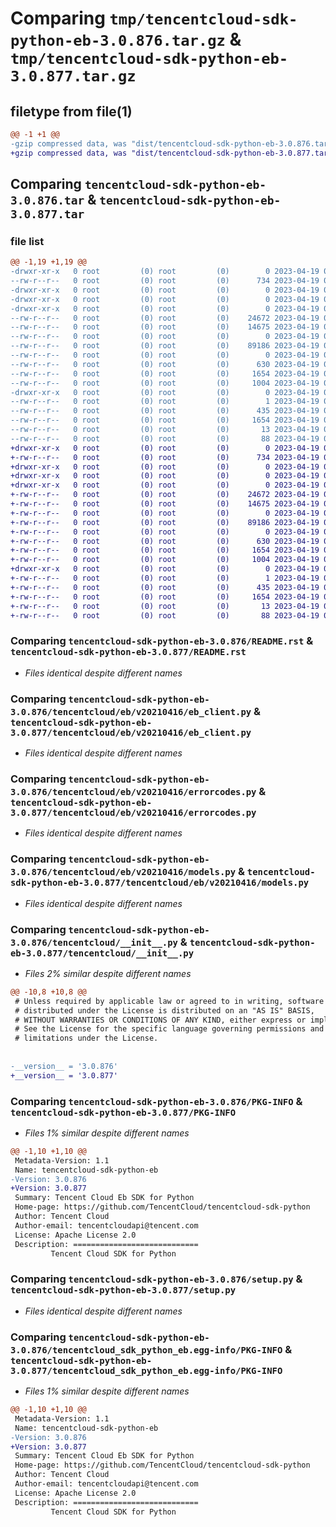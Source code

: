 # Comparing `tmp/tencentcloud-sdk-python-eb-3.0.876.tar.gz` & `tmp/tencentcloud-sdk-python-eb-3.0.877.tar.gz`

## filetype from file(1)

```diff
@@ -1 +1 @@
-gzip compressed data, was "dist/tencentcloud-sdk-python-eb-3.0.876.tar", last modified: Wed Apr 19 00:26:26 2023, max compression
+gzip compressed data, was "dist/tencentcloud-sdk-python-eb-3.0.877.tar", last modified: Wed Apr 19 09:15:40 2023, max compression
```

## Comparing `tencentcloud-sdk-python-eb-3.0.876.tar` & `tencentcloud-sdk-python-eb-3.0.877.tar`

### file list

```diff
@@ -1,19 +1,19 @@
-drwxr-xr-x   0 root         (0) root         (0)        0 2023-04-19 00:26:26.000000 tencentcloud-sdk-python-eb-3.0.876/
--rw-r--r--   0 root         (0) root         (0)      734 2023-04-19 00:26:26.000000 tencentcloud-sdk-python-eb-3.0.876/README.rst
-drwxr-xr-x   0 root         (0) root         (0)        0 2023-04-19 00:26:26.000000 tencentcloud-sdk-python-eb-3.0.876/tencentcloud/
-drwxr-xr-x   0 root         (0) root         (0)        0 2023-04-19 00:26:26.000000 tencentcloud-sdk-python-eb-3.0.876/tencentcloud/eb/
-drwxr-xr-x   0 root         (0) root         (0)        0 2023-04-19 00:26:26.000000 tencentcloud-sdk-python-eb-3.0.876/tencentcloud/eb/v20210416/
--rw-r--r--   0 root         (0) root         (0)    24672 2023-04-19 00:26:26.000000 tencentcloud-sdk-python-eb-3.0.876/tencentcloud/eb/v20210416/eb_client.py
--rw-r--r--   0 root         (0) root         (0)    14675 2023-04-19 00:26:26.000000 tencentcloud-sdk-python-eb-3.0.876/tencentcloud/eb/v20210416/errorcodes.py
--rw-r--r--   0 root         (0) root         (0)        0 2023-04-19 00:26:26.000000 tencentcloud-sdk-python-eb-3.0.876/tencentcloud/eb/v20210416/__init__.py
--rw-r--r--   0 root         (0) root         (0)    89186 2023-04-19 00:26:26.000000 tencentcloud-sdk-python-eb-3.0.876/tencentcloud/eb/v20210416/models.py
--rw-r--r--   0 root         (0) root         (0)        0 2023-04-19 00:26:26.000000 tencentcloud-sdk-python-eb-3.0.876/tencentcloud/eb/__init__.py
--rw-r--r--   0 root         (0) root         (0)      630 2023-04-19 00:26:26.000000 tencentcloud-sdk-python-eb-3.0.876/tencentcloud/__init__.py
--rw-r--r--   0 root         (0) root         (0)     1654 2023-04-19 00:26:26.000000 tencentcloud-sdk-python-eb-3.0.876/PKG-INFO
--rw-r--r--   0 root         (0) root         (0)     1004 2023-04-19 00:26:26.000000 tencentcloud-sdk-python-eb-3.0.876/setup.py
-drwxr-xr-x   0 root         (0) root         (0)        0 2023-04-19 00:26:26.000000 tencentcloud-sdk-python-eb-3.0.876/tencentcloud_sdk_python_eb.egg-info/
--rw-r--r--   0 root         (0) root         (0)        1 2023-04-19 00:26:26.000000 tencentcloud-sdk-python-eb-3.0.876/tencentcloud_sdk_python_eb.egg-info/dependency_links.txt
--rw-r--r--   0 root         (0) root         (0)      435 2023-04-19 00:26:26.000000 tencentcloud-sdk-python-eb-3.0.876/tencentcloud_sdk_python_eb.egg-info/SOURCES.txt
--rw-r--r--   0 root         (0) root         (0)     1654 2023-04-19 00:26:26.000000 tencentcloud-sdk-python-eb-3.0.876/tencentcloud_sdk_python_eb.egg-info/PKG-INFO
--rw-r--r--   0 root         (0) root         (0)       13 2023-04-19 00:26:26.000000 tencentcloud-sdk-python-eb-3.0.876/tencentcloud_sdk_python_eb.egg-info/top_level.txt
--rw-r--r--   0 root         (0) root         (0)       88 2023-04-19 00:26:26.000000 tencentcloud-sdk-python-eb-3.0.876/setup.cfg
+drwxr-xr-x   0 root         (0) root         (0)        0 2023-04-19 09:15:40.000000 tencentcloud-sdk-python-eb-3.0.877/
+-rw-r--r--   0 root         (0) root         (0)      734 2023-04-19 09:15:40.000000 tencentcloud-sdk-python-eb-3.0.877/README.rst
+drwxr-xr-x   0 root         (0) root         (0)        0 2023-04-19 09:15:40.000000 tencentcloud-sdk-python-eb-3.0.877/tencentcloud/
+drwxr-xr-x   0 root         (0) root         (0)        0 2023-04-19 09:15:40.000000 tencentcloud-sdk-python-eb-3.0.877/tencentcloud/eb/
+drwxr-xr-x   0 root         (0) root         (0)        0 2023-04-19 09:15:40.000000 tencentcloud-sdk-python-eb-3.0.877/tencentcloud/eb/v20210416/
+-rw-r--r--   0 root         (0) root         (0)    24672 2023-04-19 09:15:40.000000 tencentcloud-sdk-python-eb-3.0.877/tencentcloud/eb/v20210416/eb_client.py
+-rw-r--r--   0 root         (0) root         (0)    14675 2023-04-19 09:15:40.000000 tencentcloud-sdk-python-eb-3.0.877/tencentcloud/eb/v20210416/errorcodes.py
+-rw-r--r--   0 root         (0) root         (0)        0 2023-04-19 09:15:40.000000 tencentcloud-sdk-python-eb-3.0.877/tencentcloud/eb/v20210416/__init__.py
+-rw-r--r--   0 root         (0) root         (0)    89186 2023-04-19 09:15:40.000000 tencentcloud-sdk-python-eb-3.0.877/tencentcloud/eb/v20210416/models.py
+-rw-r--r--   0 root         (0) root         (0)        0 2023-04-19 09:15:40.000000 tencentcloud-sdk-python-eb-3.0.877/tencentcloud/eb/__init__.py
+-rw-r--r--   0 root         (0) root         (0)      630 2023-04-19 09:15:40.000000 tencentcloud-sdk-python-eb-3.0.877/tencentcloud/__init__.py
+-rw-r--r--   0 root         (0) root         (0)     1654 2023-04-19 09:15:40.000000 tencentcloud-sdk-python-eb-3.0.877/PKG-INFO
+-rw-r--r--   0 root         (0) root         (0)     1004 2023-04-19 09:15:40.000000 tencentcloud-sdk-python-eb-3.0.877/setup.py
+drwxr-xr-x   0 root         (0) root         (0)        0 2023-04-19 09:15:40.000000 tencentcloud-sdk-python-eb-3.0.877/tencentcloud_sdk_python_eb.egg-info/
+-rw-r--r--   0 root         (0) root         (0)        1 2023-04-19 09:15:40.000000 tencentcloud-sdk-python-eb-3.0.877/tencentcloud_sdk_python_eb.egg-info/dependency_links.txt
+-rw-r--r--   0 root         (0) root         (0)      435 2023-04-19 09:15:40.000000 tencentcloud-sdk-python-eb-3.0.877/tencentcloud_sdk_python_eb.egg-info/SOURCES.txt
+-rw-r--r--   0 root         (0) root         (0)     1654 2023-04-19 09:15:40.000000 tencentcloud-sdk-python-eb-3.0.877/tencentcloud_sdk_python_eb.egg-info/PKG-INFO
+-rw-r--r--   0 root         (0) root         (0)       13 2023-04-19 09:15:40.000000 tencentcloud-sdk-python-eb-3.0.877/tencentcloud_sdk_python_eb.egg-info/top_level.txt
+-rw-r--r--   0 root         (0) root         (0)       88 2023-04-19 09:15:40.000000 tencentcloud-sdk-python-eb-3.0.877/setup.cfg
```

### Comparing `tencentcloud-sdk-python-eb-3.0.876/README.rst` & `tencentcloud-sdk-python-eb-3.0.877/README.rst`

 * *Files identical despite different names*

### Comparing `tencentcloud-sdk-python-eb-3.0.876/tencentcloud/eb/v20210416/eb_client.py` & `tencentcloud-sdk-python-eb-3.0.877/tencentcloud/eb/v20210416/eb_client.py`

 * *Files identical despite different names*

### Comparing `tencentcloud-sdk-python-eb-3.0.876/tencentcloud/eb/v20210416/errorcodes.py` & `tencentcloud-sdk-python-eb-3.0.877/tencentcloud/eb/v20210416/errorcodes.py`

 * *Files identical despite different names*

### Comparing `tencentcloud-sdk-python-eb-3.0.876/tencentcloud/eb/v20210416/models.py` & `tencentcloud-sdk-python-eb-3.0.877/tencentcloud/eb/v20210416/models.py`

 * *Files identical despite different names*

### Comparing `tencentcloud-sdk-python-eb-3.0.876/tencentcloud/__init__.py` & `tencentcloud-sdk-python-eb-3.0.877/tencentcloud/__init__.py`

 * *Files 2% similar despite different names*

```diff
@@ -10,8 +10,8 @@
 # Unless required by applicable law or agreed to in writing, software
 # distributed under the License is distributed on an "AS IS" BASIS,
 # WITHOUT WARRANTIES OR CONDITIONS OF ANY KIND, either express or implied.
 # See the License for the specific language governing permissions and
 # limitations under the License.
 
 
-__version__ = '3.0.876'
+__version__ = '3.0.877'
```

### Comparing `tencentcloud-sdk-python-eb-3.0.876/PKG-INFO` & `tencentcloud-sdk-python-eb-3.0.877/PKG-INFO`

 * *Files 1% similar despite different names*

```diff
@@ -1,10 +1,10 @@
 Metadata-Version: 1.1
 Name: tencentcloud-sdk-python-eb
-Version: 3.0.876
+Version: 3.0.877
 Summary: Tencent Cloud Eb SDK for Python
 Home-page: https://github.com/TencentCloud/tencentcloud-sdk-python
 Author: Tencent Cloud
 Author-email: tencentcloudapi@tencent.com
 License: Apache License 2.0
 Description: ============================
         Tencent Cloud SDK for Python
```

### Comparing `tencentcloud-sdk-python-eb-3.0.876/setup.py` & `tencentcloud-sdk-python-eb-3.0.877/setup.py`

 * *Files identical despite different names*

### Comparing `tencentcloud-sdk-python-eb-3.0.876/tencentcloud_sdk_python_eb.egg-info/PKG-INFO` & `tencentcloud-sdk-python-eb-3.0.877/tencentcloud_sdk_python_eb.egg-info/PKG-INFO`

 * *Files 1% similar despite different names*

```diff
@@ -1,10 +1,10 @@
 Metadata-Version: 1.1
 Name: tencentcloud-sdk-python-eb
-Version: 3.0.876
+Version: 3.0.877
 Summary: Tencent Cloud Eb SDK for Python
 Home-page: https://github.com/TencentCloud/tencentcloud-sdk-python
 Author: Tencent Cloud
 Author-email: tencentcloudapi@tencent.com
 License: Apache License 2.0
 Description: ============================
         Tencent Cloud SDK for Python
```

